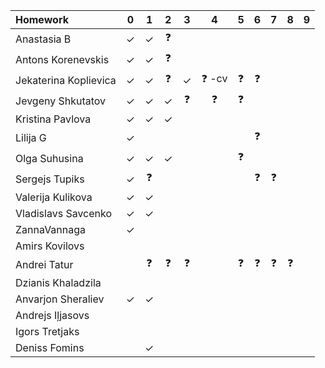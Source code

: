 | Homework              | 0 | 1 | 2 | 3 | 4 | 5 | 6 | 7 | 8 | 9 |
| :-------------------- |:-:|:-:|:-:|:-:|:-:|:-:|:-:|:-:|:-:|:-:|
| Anastasia B           | ✓ | ✓ | ❓ |   |   |   |   |   |   |   |
| Antons Korenevskis    | ✓ | ✓ | ❓ |   |   |   |   |   |   |   |
| Jekaterina Koplievica | ✓ | ✓ | ❓ | ✓ |❓ -cv| ❓ |❓ |   |   |   |
| Jevgeny Shkutatov     | ✓ | ✓ | ✓ | ❓ | ❓   |  ❓ |   |   |   |   |
| Kristina Pavlova      | ✓ | ✓ | ✓ |   |   |   |   |   |   |   |
| Lilija G              | ✓ |   |   |   |   |   | ❓ |   |   |   |
| Olga Suhusina         | ✓ | ✓ | ✓ |   |   | ❓ |   |   |   |   |
| Sergejs Tupiks        | ✓ | ❓ |   |   |   |   | ❓ | ❓ |   |   |
| Valerija Kulikova     | ✓ | ✓ |   |   |   |   |   |   |   |   |
| Vladislavs Savcenko   | ✓ | ✓ |   |   |   |   |   |   |   |   |
| ZannaVannaga          | ✓ |   |   |   |   |   |   |   |   |   |
| Amirs	Kovilovs        |   |   |   |   |   |   |   |   |   |   |
| Andrei Tatur          |   | ❓ | ❓ | ❓ |   | ❓ | ❓ | ❓| ❓ |   |                
| Dzianis Khaladzila    |   |   |   |   |   |   |   |   |   |   |
| Anvarjon Sheraliev    | ✓ | ✓ |   |   |   |   |   |   |   |   |
| Andrejs Iļjasovs      |   |   |   |   |   |   |   |   |   |   |
| Igors Tretjaks        |   |   |   |   |   |   |   |   |   |   |
| Deniss Fomins         |   | ✓ |   |   |   |   |   |   |   |   |